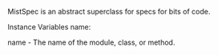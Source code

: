MistSpec is an abstract superclass for specs for bits of code.

Instance Variables
	name:		<String>

name
	- The name of the module, class, or method.

